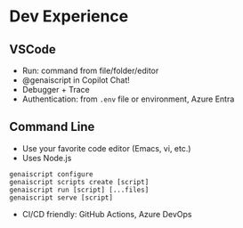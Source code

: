 # Dev Experience

## VSCode 

- Run: command from file/folder/editor
- @genaiscript in Copilot Chat!
- Debugger + Trace
- Authentication: from `.env` file or environment, Azure Entra

## Command Line

- Use your favorite code editor (Emacs, vi, etc.)
- Uses Node.js

```
genaiscript configure
genaiscript scripts create [script]
genaiscript run [script] [...files]
genaiscript serve [script]
```

- CI/CD  friendly: GitHub Actions, Azure DevOps
